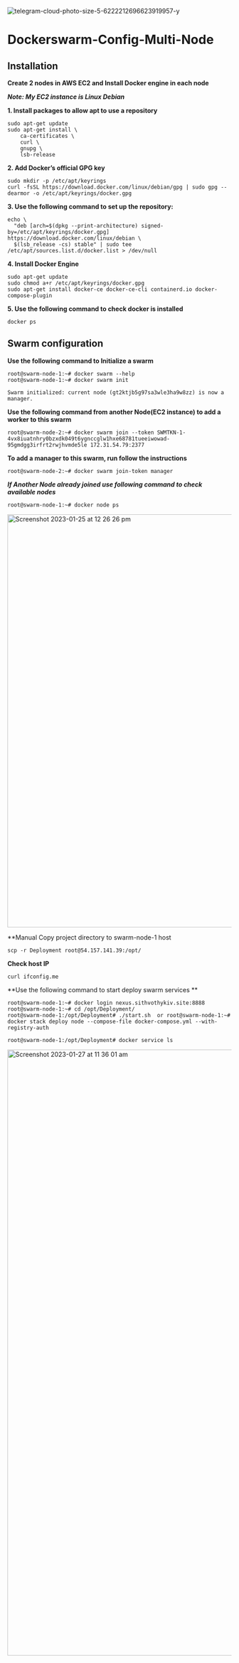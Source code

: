 
![telegram-cloud-photo-size-5-6222212696623919957-y](https://user-images.githubusercontent.com/34917417/214479834-84e2a5e9-2962-4f74-93c0-4aac0f649593.jpg)

# Dockerswarm-Config-Multi-Node

## Installation

**Create 2 nodes in AWS EC2 and Install Docker engine in each node**


***Note: My EC2 instance is Linux Debian***

**1. Install packages to allow apt to use a repository**
```
sudo apt-get update
sudo apt-get install \
    ca-certificates \
    curl \
    gnupg \
    lsb-release
```
**2. Add Docker’s official GPG key**
```
sudo mkdir -p /etc/apt/keyrings
curl -fsSL https://download.docker.com/linux/debian/gpg | sudo gpg --dearmor -o /etc/apt/keyrings/docker.gpg
```
**3. Use the following command to set up the repository:**
```
echo \
  "deb [arch=$(dpkg --print-architecture) signed-by=/etc/apt/keyrings/docker.gpg] https://download.docker.com/linux/debian \
  $(lsb_release -cs) stable" | sudo tee /etc/apt/sources.list.d/docker.list > /dev/null
```

**4. Install Docker Engine**
```
sudo apt-get update
sudo chmod a+r /etc/apt/keyrings/docker.gpg
sudo apt-get install docker-ce docker-ce-cli containerd.io docker-compose-plugin
```
**5. Use the following command to check docker is installed**
```
docker ps 
```

## Swarm configuration
**Use the following command to Initialize a swarm**
```
root@swarm-node-1:~# docker swarm --help
root@swarm-node-1:~# docker swarm init
```
`Swarm initialized: current node (gt2ktjb5g97sa3wle3ha9w8zz) is now a manager.`

**Use the following command from another Node(EC2 instance) to add a worker to this swarm**
```
root@swarm-node-2:~# docker swarm join --token SWMTKN-1-4vx8iuatnhry0bzxdk049t6ygnccglw1hxe68781tueeiwowad-95gmdgg3irfrt2rwjhvmde5le 172.31.54.79:2377
```
**To add a manager to this swarm, run follow the instructions**
```
root@swarm-node-2:~# docker swarm join-token manager
```
***If Another Node already joined use following command to check available nodes***
```
root@swarm-node-1:~# docker node ps
```
<img width="929" alt="Screenshot 2023-01-25 at 12 26 26 pm" src="https://user-images.githubusercontent.com/34917417/214486957-87782c25-4509-42fe-b919-43fa3468ac35.png">

**Manual Copy project directory to swarm-node-1 host
```
scp -r Deployment root@54.157.141.39:/opt/
```
**Check host IP**

```
curl ifconfig.me
```

**Use the following command to start deploy swarm services **

```
root@swarm-node-1:~# docker login nexus.sithvothykiv.site:8888 
root@swarm-node-1:~# cd /opt/Deployment/
root@swarm-node-1:/opt/Deployment# ./start.sh  or root@swarm-node-1:~# docker stack deploy node --compose-file docker-compose.yml --with-registry-auth

root@swarm-node-1:/opt/Deployment# docker service ls 
```
<img width="1363" alt="Screenshot 2023-01-27 at 11 36 01 am" src="https://user-images.githubusercontent.com/34917417/215010310-98d713ac-0b49-413d-958e-0197f6932e9d.png">

